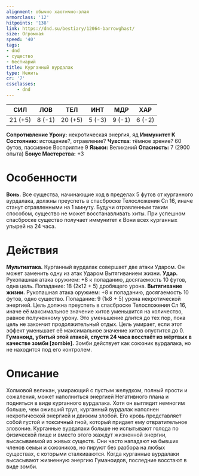 ```yaml
---
alignment: обычно хаотично-злая
armorclass: '12'
hitpoints: '138'
link: https://dnd.su/bestiary/12064-barrowghast/
size: Огромная
speed: '40'
tags:
- dnd
- существо
- бестиарий
title: Курганный вурдалак
type: Нежить
cr: '7'
cssclasses:
    - dnd
---
```



| СИЛ | ЛОВ | ТЕЛ | ИНТ | МДР | ХАР |
|---|---|---|---|---|---|
| 21 (+5) | 8 (-1) | 20 (+5) | 5 (-3) | 9 (-1) | 6 (-2) |
**Сопротивление Урону:** некротическая энергия, яд
**Иммунитет К Состоянию:** истощение?, отравление?
**Чувства:** тёмное зрение? 60 футов, пассивное Восприятие 9
**Языки:** Великаний
**Опасность:** 7 (2900 опыта)
**Бонус Мастерства:** +3


# Особенности
**Вонь.** Все существа, начинающие ход в пределах 5 футов от курганного вурдалака, должны преуспеть в спасброске Телосложения Сл 16, иначе станут отравленными на 1 минуту. Будучи отравленным таким способом, существо не может восстанавливать хиты. При успешном спасброске существо получает иммунитет к Вони всех курганных упырей на 24 часа.


# Действия
**Мультиатака.** Курганный вурдалак совершает две атаки Ударом. Он может заменить одну из атак Ударом Вытягиванием жизни.
**Удар.** Рукопашная атака оружием: +8 к попаданию, досягаемость 10 футов, одна цель. Попадание: 18 (2к12 + 5) дробящего урона.
**Вытягивание жизни.** Рукопашная атака оружием: +8 к попаданию, досягаемость 10 футов, одно существо. Попадание: 9 (1к8 + 5) урона некротической энергией. Цель должна преуспеть в спасброске Телосложения Сл 16, иначе её максимальное значение хитов уменьшится на количество, равное полученному урону. Это уменьшение длится до тех пор, пока цель не закончит продолжительный отдых. Цель умирает, если этот эффект уменьшает её максимальное значение хитов опустится до 0.
**Гуманоид, убитый этой атакой, спустя 24 часа восстаёт из мёртвых в качестве зомби [zombie].** Зомби действует как союзник вурдалака, но не находится под его контролем.


# Описание
Холмовой великан, умирающий с пустым желудком, полный ярости и сожаления, может наполниться энергией Негативного плана и подняться в виде курганного вурдалака. Хотя он выглядит немногим больше, чем оживший труп, курганный вурдалак наполнен некротической энергией и движим злобой. Его кровь представляет собой густой и токсичный гной, который придает ему отвратительное зловоние. Курганные вурдалаки больше не испытывают голода по физической пище и вместо этого жаждут жизненной энергии, высасываемой из живых существ. Они часто нападают на бывших членов семьи и союзников, но пируют без разбора на любых существах, с которыми сталкиваются. Когда курганные вурдалаки высасывают жизненную энергию Гуманоидов, последние восстают в виде зомби.
